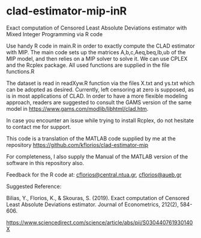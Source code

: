 # clad-estimator-mip-inR

Exact computation of Censored Least Absolute Deviations estimator with Mixed Integer Programming via R code

Use handy R code in main.R in order to exactly compute the CLAD estimator with MIP.
The main code sets up the matrices A,b,c,Aeq,beq,lb,ub of the MIP model,
and then relies on a MIP solver to solve it. We can use CPLEX and the Rcplex package.
All used functions are supplied in the file functions.R

The dataset is read in readXyw.R function via the files X.txt and ys.txt which can be adopted as desired.
Currently, left censoring at zero is supposed, as is in most applications of CLAD.
In order to have a more flexible modeling approach, readers are suggested to consult the GAMS version
of the same model in https://www.gams.com/modlib/libhtml/clad.htm.

In case you encounter an issue while trying to install Rcplex, do not hesitate to contact me for support.

This code is a translation of the MATLAB code supplied by me at the repository https://github.com/kflorios/clad-estimator-mip

For completeness, I also supply the Manual of the MATLAB version of the software in this repository also.

Feedback for the R code at: cflorios@central.ntua.gr, cflorios@aueb.gr

Suggested Reference:  

Bilias, Y., Florios, K., & Skouras, S. (2019). Exact computation of Censored
Least Absolute Deviations estimator. Journal of Econometrics, 212(2), 584-606.

https://www.sciencedirect.com/science/article/abs/pii/S030440761930140X
